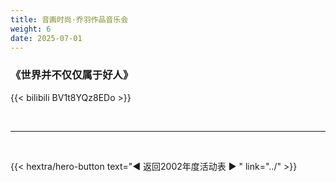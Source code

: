 ```yaml
---
title: 音画时尚·乔羽作品音乐会
weight: 6
date: 2025-07-01
---
```


### 《世界并不仅仅属于好人》

{{< bilibili BV1t8YQz8EDo >}}


<br>
<hr>
<br>

{{< hextra/hero-button text="◀ 返回2002年度活动表 ▶ " link="../" >}}